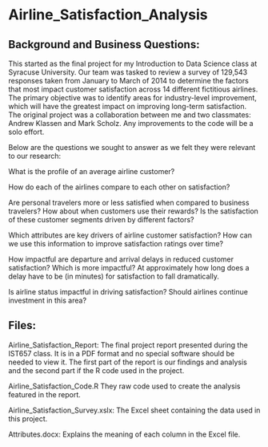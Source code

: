 # Airline_Satisfaction_Analysis

## Background and Business Questions:

This started as the final project for my Introduction to Data Science class at Syracuse University.
Our team was tasked to review a survey of 129,543 responses taken from January to March of 2014 to determine the factors that most impact customer satisfaction across 14 different fictitious airlines. The primary objective was to identify areas for industry-level improvement, which will have the greatest impact on improving long-term satisfaction. The original project was a collaboration between me and two classmates: Andrew Klassen and Mark Scholz. Any improvements to the code will be a solo effort.

Below are the questions we sought to answer as we felt they were relevant to our research:

What is the profile of an average airline customer?

How do each of the airlines compare to each other on satisfaction?

Are personal travelers more or less satisfied when compared to business travelers? How about when customers use their rewards? Is the satisfaction of these customer segments driven by different factors? 

Which attributes are key drivers of airline customer satisfaction? How can we use this information to improve satisfaction ratings over time?

How impactful are departure and arrival delays in reduced customer satisfaction? Which is more impactful? At approximately how long does a delay have to be (in minutes) for satisfaction to fall dramatically.

Is airline status impactful in driving satisfaction? Should airlines continue investment in this area?


## Files:

Airline_Satisfaction_Report: The final project report presented during the IST657 class. It is in a PDF format and no special software should be needed to view it. The first part of the report is our findings and analysis and the second part if the R code used in the project.

Airline_Satisfaction_Code.R They raw code used to create the analysis featured in the report. 

Airline_Satisfaction_Survey.xslx: The Excel sheet containing the data used in this project.

Attributes.docx: Explains the meaning of each column in the Excel file.
